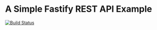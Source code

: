 # A Simple Fastify REST API Example

[![Build Status](https://travis-ci.com/fastify/fastify-example-todo.svg?branch=master)](https://travis-ci.com/fastify/fastify-example-todo)